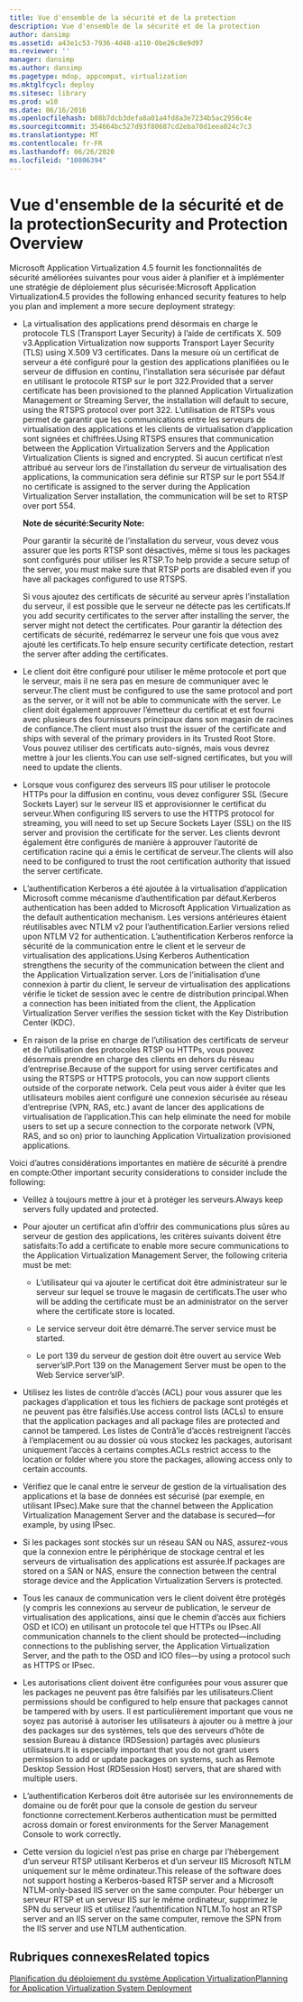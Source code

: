 ```yaml
---
title: Vue d'ensemble de la sécurité et de la protection
description: Vue d'ensemble de la sécurité et de la protection
author: dansimp
ms.assetid: a43e1c53-7936-4d48-a110-0be26c8e9d97
ms.reviewer: ''
manager: dansimp
ms.author: dansimp
ms.pagetype: mdop, appcompat, virtualization
ms.mktglfcycl: deploy
ms.sitesec: library
ms.prod: w10
ms.date: 06/16/2016
ms.openlocfilehash: b08b7dcb3defa8a01a4fd8a3e7234b5ac2956c4e
ms.sourcegitcommit: 354664bc527d93f80687cd2eba70d1eea024c7c3
ms.translationtype: MT
ms.contentlocale: fr-FR
ms.lasthandoff: 06/26/2020
ms.locfileid: "10806394"
---
```

# <span data-ttu-id="ffb76-103">Vue d'ensemble de la sécurité et de la protection</span><span class="sxs-lookup"><span data-stu-id="ffb76-103">Security and Protection Overview</span></span>


<span data-ttu-id="ffb76-104">Microsoft Application Virtualization 4.5 fournit les fonctionnalités de sécurité améliorées suivantes pour vous aider à planifier et à implémenter une stratégie de déploiement plus sécurisée:</span><span class="sxs-lookup"><span data-stu-id="ffb76-104">Microsoft Application Virtualization4.5 provides the following enhanced security features to help you plan and implement a more secure deployment strategy:</span></span>

-   <span data-ttu-id="ffb76-105">La virtualisation des applications prend désormais en charge le protocole TLS (Transport Layer Security) à l’aide de certificats X. 509 v3.</span><span class="sxs-lookup"><span data-stu-id="ffb76-105">Application Virtualization now supports Transport Layer Security (TLS) using X.509 V3 certificates.</span></span> <span data-ttu-id="ffb76-106">Dans la mesure où un certificat de serveur a été configuré pour la gestion des applications planifiées ou le serveur de diffusion en continu, l’installation sera sécurisée par défaut en utilisant le protocole RTSP sur le port 322.</span><span class="sxs-lookup"><span data-stu-id="ffb76-106">Provided that a server certificate has been provisioned to the planned Application Virtualization Management or Streaming Server, the installation will default to secure, using the RTSPS protocol over port 322.</span></span> <span data-ttu-id="ffb76-107">L’utilisation de RTSPs vous permet de garantir que les communications entre les serveurs de virtualisation des applications et les clients de virtualisation d’application sont signées et chiffrées.</span><span class="sxs-lookup"><span data-stu-id="ffb76-107">Using RTSPS ensures that communication between the Application Virtualization Servers and the Application Virtualization Clients is signed and encrypted.</span></span> <span data-ttu-id="ffb76-108">Si aucun certificat n’est attribué au serveur lors de l’installation du serveur de virtualisation des applications, la communication sera définie sur RTSP sur le port 554.</span><span class="sxs-lookup"><span data-stu-id="ffb76-108">If no certificate is assigned to the server during the Application Virtualization Server installation, the communication will be set to RTSP over port 554.</span></span>

    **<span data-ttu-id="ffb76-109">Note de sécurité:</span><span class="sxs-lookup"><span data-stu-id="ffb76-109">Security Note:</span></span>**

    <span data-ttu-id="ffb76-110">Pour garantir la sécurité de l’installation du serveur, vous devez vous assurer que les ports RTSP sont désactivés, même si tous les packages sont configurés pour utiliser les RTSP.</span><span class="sxs-lookup"><span data-stu-id="ffb76-110">To help provide a secure setup of the server, you must make sure that RTSP ports are disabled even if you have all packages configured to use RTSPS.</span></span>

    <span data-ttu-id="ffb76-111">Si vous ajoutez des certificats de sécurité au serveur après l’installation du serveur, il est possible que le serveur ne détecte pas les certificats.</span><span class="sxs-lookup"><span data-stu-id="ffb76-111">If you add security certificates to the server after installing the server, the server might not detect the certificates.</span></span> <span data-ttu-id="ffb76-112">Pour garantir la détection des certificats de sécurité, redémarrez le serveur une fois que vous avez ajouté les certificats.</span><span class="sxs-lookup"><span data-stu-id="ffb76-112">To help ensure security certificate detection, restart the server after adding the certificates.</span></span>

-   <span data-ttu-id="ffb76-113">Le client doit être configuré pour utiliser le même protocole et port que le serveur, mais il ne sera pas en mesure de communiquer avec le serveur.</span><span class="sxs-lookup"><span data-stu-id="ffb76-113">The client must be configured to use the same protocol and port as the server, or it will not be able to communicate with the server.</span></span> <span data-ttu-id="ffb76-114">Le client doit également approuver l’émetteur du certificat et est fourni avec plusieurs des fournisseurs principaux dans son magasin de racines de confiance.</span><span class="sxs-lookup"><span data-stu-id="ffb76-114">The client must also trust the issuer of the certificate and ships with several of the primary providers in its Trusted Root Store.</span></span> <span data-ttu-id="ffb76-115">Vous pouvez utiliser des certificats auto-signés, mais vous devrez mettre à jour les clients.</span><span class="sxs-lookup"><span data-stu-id="ffb76-115">You can use self-signed certificates, but you will need to update the clients.</span></span>

-   <span data-ttu-id="ffb76-116">Lorsque vous configurez des serveurs IIS pour utiliser le protocole HTTPs pour la diffusion en continu, vous devez configurer SSL (Secure Sockets Layer) sur le serveur IIS et approvisionner le certificat du serveur.</span><span class="sxs-lookup"><span data-stu-id="ffb76-116">When configuring IIS servers to use the HTTPS protocol for streaming, you will need to set up Secure Sockets Layer (SSL) on the IIS server and provision the certificate for the server.</span></span> <span data-ttu-id="ffb76-117">Les clients devront également être configurés de manière à approuver l’autorité de certification racine qui a émis le certificat de serveur.</span><span class="sxs-lookup"><span data-stu-id="ffb76-117">The clients will also need to be configured to trust the root certification authority that issued the server certificate.</span></span>

-   <span data-ttu-id="ffb76-118">L’authentification Kerberos a été ajoutée à la virtualisation d’application Microsoft comme mécanisme d’authentification par défaut.</span><span class="sxs-lookup"><span data-stu-id="ffb76-118">Kerberos authentication has been added to Microsoft Application Virtualization as the default authentication mechanism.</span></span> <span data-ttu-id="ffb76-119">Les versions antérieures étaient réutilisables avec NTLM v2 pour l’authentification.</span><span class="sxs-lookup"><span data-stu-id="ffb76-119">Earlier versions relied upon NTLM V2 for authentication.</span></span> <span data-ttu-id="ffb76-120">L’authentification Kerberos renforce la sécurité de la communication entre le client et le serveur de virtualisation des applications.</span><span class="sxs-lookup"><span data-stu-id="ffb76-120">Using Kerberos Authentication strengthens the security of the communication between the client and the Application Virtualization server.</span></span> <span data-ttu-id="ffb76-121">Lors de l’initialisation d’une connexion à partir du client, le serveur de virtualisation des applications vérifie le ticket de session avec le centre de distribution principal.</span><span class="sxs-lookup"><span data-stu-id="ffb76-121">When a connection has been initiated from the client, the Application Virtualization Server verifies the session ticket with the Key Distribution Center (KDC).</span></span>

-   <span data-ttu-id="ffb76-122">En raison de la prise en charge de l’utilisation des certificats de serveur et de l’utilisation des protocoles RTSP ou HTTPs, vous pouvez désormais prendre en charge des clients en dehors du réseau d’entreprise.</span><span class="sxs-lookup"><span data-stu-id="ffb76-122">Because of the support for using server certificates and using the RTSPS or HTTPS protocols, you can now support clients outside of the corporate network.</span></span> <span data-ttu-id="ffb76-123">Cela peut vous aider à éviter que les utilisateurs mobiles aient configuré une connexion sécurisée au réseau d’entreprise (VPN, RAS, etc.) avant de lancer des applications de virtualisation de l’application.</span><span class="sxs-lookup"><span data-stu-id="ffb76-123">This can help eliminate the need for mobile users to set up a secure connection to the corporate network (VPN, RAS, and so on) prior to launching Application Virtualization provisioned applications.</span></span>

<span data-ttu-id="ffb76-124">Voici d’autres considérations importantes en matière de sécurité à prendre en compte:</span><span class="sxs-lookup"><span data-stu-id="ffb76-124">Other important security considerations to consider include the following:</span></span>

-   <span data-ttu-id="ffb76-125">Veillez à toujours mettre à jour et à protéger les serveurs.</span><span class="sxs-lookup"><span data-stu-id="ffb76-125">Always keep servers fully updated and protected.</span></span>

-   <span data-ttu-id="ffb76-126">Pour ajouter un certificat afin d’offrir des communications plus sûres au serveur de gestion des applications, les critères suivants doivent être satisfaits:</span><span class="sxs-lookup"><span data-stu-id="ffb76-126">To add a certificate to enable more secure communications to the Application Virtualization Management Server, the following criteria must be met:</span></span>

    -   <span data-ttu-id="ffb76-127">L’utilisateur qui va ajouter le certificat doit être administrateur sur le serveur sur lequel se trouve le magasin de certificats.</span><span class="sxs-lookup"><span data-stu-id="ffb76-127">The user who will be adding the certificate must be an administrator on the server where the certificate store is located.</span></span>

    -   <span data-ttu-id="ffb76-128">Le service serveur doit être démarré.</span><span class="sxs-lookup"><span data-stu-id="ffb76-128">The server service must be started.</span></span>

    -   <span data-ttu-id="ffb76-129">Le port 139 du serveur de gestion doit être ouvert au service Web server’sIP.</span><span class="sxs-lookup"><span data-stu-id="ffb76-129">Port 139 on the Management Server must be open to the Web Service server’sIP.</span></span>

-   <span data-ttu-id="ffb76-130">Utilisez les listes de contrôle d’accès (ACL) pour vous assurer que les packages d’application et tous les fichiers de package sont protégés et ne peuvent pas être falsifiés.</span><span class="sxs-lookup"><span data-stu-id="ffb76-130">Use access control lists (ACLs) to ensure that the application packages and all package files are protected and cannot be tampered.</span></span> <span data-ttu-id="ffb76-131">Les listes de Contrã’le d’accès restreignent l’accès à l’emplacement ou au dossier où vous stockez les packages, autorisant uniquement l’accès à certains comptes.</span><span class="sxs-lookup"><span data-stu-id="ffb76-131">ACLs restrict access to the location or folder where you store the packages, allowing access only to certain accounts.</span></span>

-   <span data-ttu-id="ffb76-132">Vérifiez que le canal entre le serveur de gestion de la virtualisation des applications et la base de données est sécurisé (par exemple, en utilisant IPsec).</span><span class="sxs-lookup"><span data-stu-id="ffb76-132">Make sure that the channel between the Application Virtualization Management Server and the database is secured—for example, by using IPsec.</span></span>

-   <span data-ttu-id="ffb76-133">Si les packages sont stockés sur un réseau SAN ou NAS, assurez-vous que la connexion entre le périphérique de stockage central et les serveurs de virtualisation des applications est assurée.</span><span class="sxs-lookup"><span data-stu-id="ffb76-133">If packages are stored on a SAN or NAS, ensure the connection between the central storage device and the Application Virtualization Servers is protected.</span></span>

-   <span data-ttu-id="ffb76-134">Tous les canaux de communication vers le client doivent être protégés (y compris les connexions au serveur de publication, le serveur de virtualisation des applications, ainsi que le chemin d’accès aux fichiers OSD et ICO) en utilisant un protocole tel que HTTPs ou IPsec.</span><span class="sxs-lookup"><span data-stu-id="ffb76-134">All communication channels to the client should be protected—including connections to the publishing server, the Application Virtualization Server, and the path to the OSD and ICO files—by using a protocol such as HTTPS or IPsec.</span></span> 

-   <span data-ttu-id="ffb76-135">Les autorisations client doivent être configurées pour vous assurer que les packages ne peuvent pas être falsifiés par les utilisateurs.</span><span class="sxs-lookup"><span data-stu-id="ffb76-135">Client permissions should be configured to help ensure that packages cannot be tampered with by users.</span></span> <span data-ttu-id="ffb76-136">Il est particulièrement important que vous ne soyez pas autorisé à autoriser les utilisateurs à ajouter ou à mettre à jour des packages sur des systèmes, tels que des serveurs d’hôte de session Bureau à distance (RDSession) partagés avec plusieurs utilisateurs.</span><span class="sxs-lookup"><span data-stu-id="ffb76-136">It is especially important that you do not grant users permission to add or update packages on systems, such as Remote Desktop Session Host (RDSession Host) servers, that are shared with multiple users.</span></span>

-   <span data-ttu-id="ffb76-137">L’authentification Kerberos doit être autorisée sur les environnements de domaine ou de forêt pour que la console de gestion du serveur fonctionne correctement.</span><span class="sxs-lookup"><span data-stu-id="ffb76-137">Kerberos authentication must be permitted across domain or forest environments for the Server Management Console to work correctly.</span></span>

-   <span data-ttu-id="ffb76-138">Cette version du logiciel n’est pas prise en charge par l’hébergement d’un serveur RTSP utilisant Kerberos et d’un serveur IIS Microsoft NTLM uniquement sur le même ordinateur.</span><span class="sxs-lookup"><span data-stu-id="ffb76-138">This release of the software does not support hosting a Kerberos-based RTSP server and a Microsoft NTLM-only-based IIS server on the same computer.</span></span> <span data-ttu-id="ffb76-139">Pour héberger un serveur RTSP et un serveur IIS sur le même ordinateur, supprimez le SPN du serveur IIS et utilisez l’authentification NTLM.</span><span class="sxs-lookup"><span data-stu-id="ffb76-139">To host an RTSP server and an IIS server on the same computer, remove the SPN from the IIS server and use NTLM authentication.</span></span>

## <span data-ttu-id="ffb76-140">Rubriques connexes</span><span class="sxs-lookup"><span data-stu-id="ffb76-140">Related topics</span></span>


[<span data-ttu-id="ffb76-141">Planification du déploiement du système Application Virtualization</span><span class="sxs-lookup"><span data-stu-id="ffb76-141">Planning for Application Virtualization System Deployment</span></span>](planning-for-application-virtualization-system-deployment.md)

 

 





